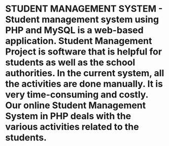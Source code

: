 # STUDENT MANAGEMENT SYSTEM - Student management system using PHP and MySQL is a web-based application. Student Management Project is software that is helpful for students as well as the school authorities. In the current system, all the activities are done manually. It is very time-consuming and costly. Our online Student Management System in PHP deals with the various activities related to the students.
